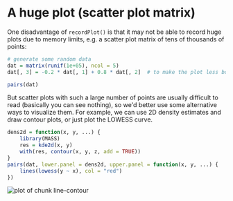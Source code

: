 # A huge plot (scatter plot matrix)

One disadvantage of `recordPlot()` is that it may not be able to record huge plots due to memory limits, e.g. a scatter plot matrix of tens of thousands of points:


```r
# generate some random data
dat = matrix(runif(1e+05), ncol = 5)
dat[, 3] = -0.2 * dat[, 1] + 0.8 * dat[, 2]  # to make the plot less boring
```

```r
pairs(dat)
```


But scatter plots with such a large number of points are usually difficult to read (basically you can see nothing), so we'd better use some alternative ways to visualize them. For example, we can use 2D density estimates and draw contour plots, or just plot the LOWESS curve.


```r
dens2d = function(x, y, ...) {
    library(MASS)
    res = kde2d(x, y)
    with(res, contour(x, y, z, add = TRUE))
}
pairs(dat, lower.panel = dens2d, upper.panel = function(x, y, ...) {
    lines(lowess(y ~ x), col = "red")
})
```

![plot of chunk line-contour](figure/056-huge-plot-line-contour.png) 

